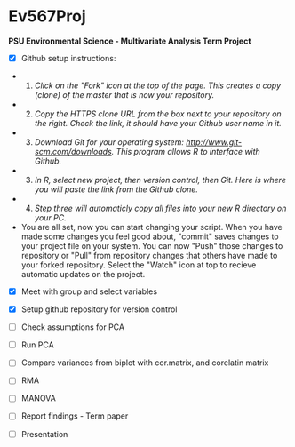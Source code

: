 # Ev567Proj
**PSU Environmental Science - Multivariate Analysis Term Project**

- [x] Github setup instructions:  
- 1.  *Click on the "Fork" icon at the top of the page.  This creates a copy (clone) of the master that is now your repository.*
- 2.  *Copy the HTTPS clone URL from the box next to your repository on the right. Check the link, it should have your Github user name in it.*
- 3. *Download Git for your operating system:  http://www.git-scm.com/downloads. This program allows R to interface with Github.*
- 3. *In R, select new project, then version control, then Git.  Here is where you will paste the link from the Github clone.*
- 4. *Step three will automaticly copy all files into your new R directory on your PC.*
- You are all set, now you can start changing your script.  When you have made some changes you feel good about, "commit" saves changes to your project file on your system.  You can now "Push" those changes to repository or "Pull" from repository changes that others have made to your forked repository. Select the "Watch" icon at top to recieve automatic updates on the project.

- [x] Meet with group and select variables
- [x] Setup github repository for version control
- [ ] Check assumptions for PCA
- [ ] Run PCA
- [ ] Compare variances from biplot with cor.matrix, and corelatin matrix
- [ ] RMA
- [ ] MANOVA
- [ ] Report findings - Term paper
- [ ] Presentation

